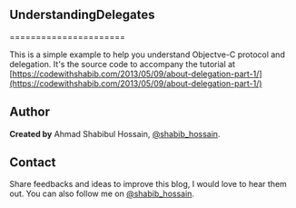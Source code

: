 ## UnderstandingDelegates
======================

This is a simple example to help you understand Objectve-C protocol and delegation.  It's the source code to accompany the tutorial
at [https://codewithshabib.com/2013/05/09/about-delegation-part-1/](https://codewithshabib.com/2013/05/09/about-delegation-part-1/)

## Author

**Created by** Ahmad Shabibul Hossain, [@shabib_hossain](https://twitter.com/shabib_hossain).

## Contact

Share feedbacks and ideas to improve this blog, I would love to hear them out. You can also follow me on [@shabib_hossain](https://twitter.com/shabib_hossain).
